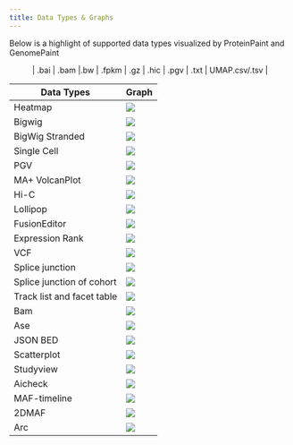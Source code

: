 ```yaml
---
title: Data Types & Graphs
---
```

Below is a highlight of supported data types visualized by ProteinPaint and GenomePaint
<p align="center">
</a>| .bai | .bam |.bw | .fpkm | .gz | .hic | .pgv | .txt | UMAP.csv/.tsv |</p> 

| Data Types                 | Graph                             |
| -------------------------- | --------------------------------- |
| Heatmap                    | ![](./heatmap-square.png)         |
| Bigwig                     | ![](./bigwig-square.png)          |
| BigWig Stranded            | ![](./bigwig-stranded-square.png) |
| Single Cell                | ![](./singlecell-square.png)      |
| PGV                        | ![](./pgv-square.png)             |
| MA+ VolcanPlot             | ![](./mavb-square.png)            |
| Hi-C                       | ![](./hic-square.png)             |
| Lollipop                   | ![](./lollipop-square.png)        |
| FusionEditor               | ![](./fuusion-ediotr-square.png)  |
| Expression Rank            | ![](./exprank-square.png)         |
| VCF                        | ![](./vcf-square.png)             |
| Splice junction            | ![](./junction-square.png)        |
| Splice junction of cohort  | ![](./junction-cohort-square.png) |
| Track list and facet table | ![](./tklist-square.png)          |
| Bam                        | ![](./bam-square.png)             |
| Ase                        | ![](./ase-square.png)             |
| JSON BED                   | ![](./bedj-square.png)            |
| Scatterplot                | ![](./scatterplot-square.png)     |
| Studyview                  | ![](./lollipop-square.png)        |
| Aicheck                    | ![](./aicheck-square.png)         |
| MAF-timeline               | ![](./maf-timeline-square.png)    |
| 2DMAF                      | ![](./2dmaf-square.png)           |
| Arc                        | ![](./arc-square.png)             |


